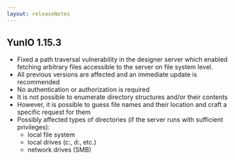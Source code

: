```yaml
---
layout: releaseNotes
---
```


## YunIO 1.15.3
- Fixed a path traversal vulnerability in the designer server which enabled fetching arbitrary files accessible to the server on file system level.
- All previous versions are affected and an immediate update is recommended
- No authentication or authorization is required
- It is not possible to enumerate directory structures and/or their contents
- However, it is possible to guess file names and their location and craft a specific request for them
- Possibly affected types of directories (if the server runs with sufficient privileges):
  - local file system
  - local drives (c:, d:, etc.)
  - network drives (SMB)